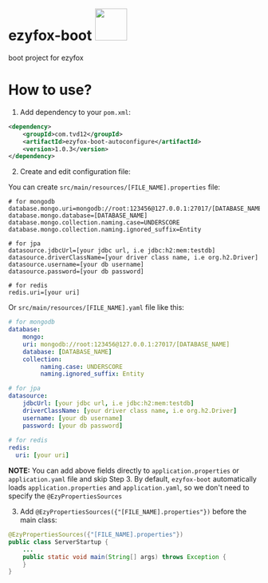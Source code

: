 # ezyfox-boot <img src="https://github.com/youngmonkeys/ezyfox-boot/blob/master/logo.png" width="64" />

boot project for ezyfox

# How to use?

1. Add dependency to your `pom.xml`:

```xml
<dependency>
	<groupId>com.tvd12</groupId>
	<artifactId>ezyfox-boot-autoconfigure</artifactId>
	<version>1.0.3</version>
</dependency>
```

2. Create and edit configuration file:

You can create `src/main/resources/[FILE_NAME].properties` file:

```properties
# for mongodb
database.mongo.uri=mongodb://root:123456@127.0.0.1:27017/[DATABASE_NAME]
database.mongo.database=[DATABASE_NAME]
database.mongo.collection.naming.case=UNDERSCORE
database.mongo.collection.naming.ignored_suffix=Entity

# for jpa
datasource.jdbcUrl=[your jdbc url, i.e jdbc:h2:mem:testdb]
datasource.driverClassName=[your driver class name, i.e org.h2.Driver]
datasource.username=[your db username]
datasource.password=[your db password]

# for redis
redis.uri=[your uri]
```

Or `src/main/resources/[FILE_NAME].yaml` file like this:

```yaml
# for mongodb
database:
    mongo:
    uri: mongodb://root:123456@127.0.0.1:27017/[DATABASE_NAME]
    database: [DATABASE_NAME]
    collection:
         naming.case: UNDERSCORE
         naming.ignored_suffix: Entity

# for jpa
datasource:
    jdbcUrl: [your jdbc url, i.e jdbc:h2:mem:testdb]
    driverClassName: [your driver class name, i.e org.h2.Driver]
    username: [your db username]
    password: [your db password]
    
# for redis
redis:
  uri: [your uri]
```

**NOTE:** You can add above fields directly to `application.properties` or `application.yaml` file and skip Step 3. By default, `ezyfox-boot` automatically loads `application.properties` and `application.yaml`, so we don't need to specify the `@EzyPropertiesSources`

3. Add `@EzyPropertiesSources({"[FILE_NAME].properties"})` before the main class:

```java
@EzyPropertiesSources({"[FILE_NAME].properties"})  
public class ServerStartup {  
	...
    public static void main(String[] args) throws Exception {  
    }
}
```
